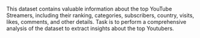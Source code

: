 This dataset contains valuable information about the top YouTube Streamers, including their ranking, categories, subscribers, country, visits, likes, comments, and other details. Task is to perform a comprehensive analysis of the dataset to extract insights about the top Youtubers.
